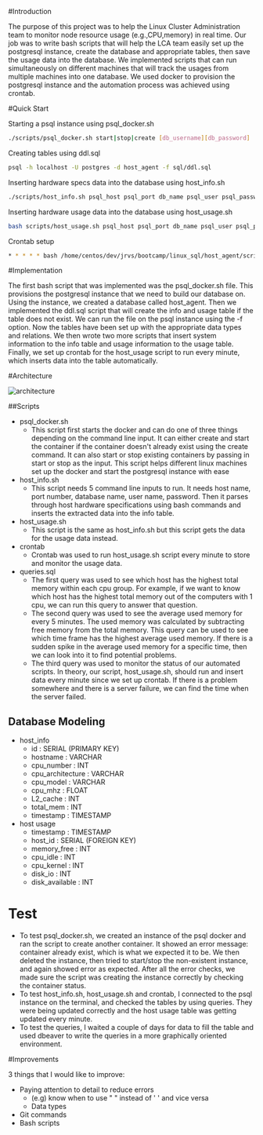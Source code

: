 #Introduction

The purpose of this project was to help 
the Linux Cluster Administration team to 
monitor node resource usage (e.g.,CPU,memory)
in real time. Our job was to write bash scripts that will
help the LCA team easily set up the postgresql instance, 
create the database and appropriate tables,
then save the usage data into the database. 
We implemented scripts that can run 
simultaneously on different machines that will
track the usages from multiple machines into 
one database. We used docker to provision the
postgresql instance and the automation process was achieved
using crontab. 

#Quick Start

Starting a psql instance using psql_docker.sh
```bash
./scripts/psql_docker.sh start|stop|create [db_username][db_password]

```
Creating tables using ddl.sql
```bash
psql -h localhost -U postgres -d host_agent -f sql/ddl.sql
```
Inserting hardware specs data into the database using host_info.sh
```bash
./scripts/host_info.sh psql_host psql_port db_name psql_user psql_password
```
Inserting hardware usage data into the database using host_usage.sh
```bash
bash scripts/host_usage.sh psql_host psql_port db_name psql_user psql_password

```
Crontab setup
```bash
* * * * * bash /home/centos/dev/jrvs/bootcamp/linux_sql/host_agent/scripts/host_usage.sh localhost 5432 host_agent postgres password > /tmp/host_usage.log
```
#Implementation

The first bash script that was implemented was the 
psql_docker.sh file. This provisions the postgresql instance
that we need to build our database on. Using the instance, we 
created a database called host_agent. Then we implemented
the ddl.sql script that will create the info and usage table if the table does not exist.
We can run the file on the psql instance using the -f option. Now the tables have been
set up with the appropriate data types and relations. We then wrote two more scripts that insert
system information to the info table and usage information to the usage table. Finally, we set up crontab 
for the host_usage script to run every minute, which inserts data into the table automatically.

#Architecture

![architecture](https://user-images.githubusercontent.com/91636946/151421004-f243b09c-8e28-42e5-8402-dc6008df3030.png)

##Scripts

- psql_docker.sh 
  - This script first starts the docker
  and can do one of three things depending on the command line input. It can either create and start the container
  if the container doesn't already exist using the create command. It can also start or stop existing
  containers by passing in start or stop as the input. This script helps different linux machines set 
  up the docker and start the postgresql instance with ease 
- host_info.sh 
  - This script needs 5 command line inputs to run. It needs host name,
port number, database name, user name, password. Then it parses through 
host hardware specifications using bash commands and inserts 
the extracted data into the info table.
- host_usage.sh  
  - This script is the same as host_info.sh but 
this script gets the data for the usage data instead. 
- crontab 
  - Crontab was used to run host_usage.sh script every minute
to store and monitor the usage data.
- queries.sql 
  - The first query was used to see which host has the highest
total memory within each cpu group. For example, if we want to know
which host has the highest total memory out of the computers with 1 cpu, we can run this
query to answer that question.
  - The second query was used to see the average used memory for every 5 minutes.
The used memory was calculated by subtracting free memory from the total memory.
This query can be used to see which time frame has the highest average used memory. 
If there is a sudden spike in the average used memory for a specific time, then we can 
look into it to find potential problems.
  - The third query was used to monitor the status of our automated scripts.
In theory, our script, host_usage.sh, should run and insert data every minute since we set up crontab.
If there is a problem somewhere and there is a server failure, we can find the time
when the server failed.

## Database Modeling

- host_info
  - id : SERIAL (PRIMARY KEY)
  - hostname : VARCHAR
  - cpu_number : INT
  - cpu_architecture : VARCHAR
  - cpu_model : VARCHAR
  - cpu_mhz : FLOAT
  - L2_cache : INT
  - total_mem : INT
  - timestamp : TIMESTAMP
- host usage
  - timestamp : TIMESTAMP
  - host_id : SERIAL (FOREIGN KEY)
  - memory_free : INT
  - cpu_idle : INT
  - cpu_kernel : INT
  - disk_io : INT
  - disk_available : INT

# Test

- To test psql_docker.sh, we created an instance 
of the psql docker and ran the script to create another container.
It showed an error message: container already exist, 
which is what we expected it to be. We then deleted the instance, 
then tried to start/stop the non-existent instance, and again showed 
error as expected. After all the error checks, we made sure the script was creating the instance correctly
by checking the container status.
- To test host_info.sh, host_usage.sh and crontab, I connected
to the psql instance on the terminal, and checked the tables
by using queries. They were being updated correctly and the host usage table
was getting updated every minute.
- To test the queries, I waited a couple of days for data to fill the table 
and used dbeaver to write the queries in a more graphically oriented environment.

#Improvements

3 things that I would like to improve:
- Paying attention to detail to reduce errors
  - (e.g) know when to use " " instead of ' ' and vice versa
  - Data types
- Git commands 
- Bash scripts



